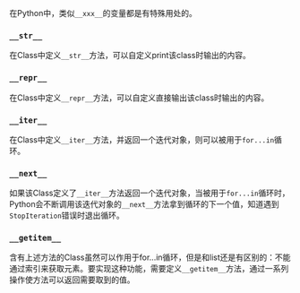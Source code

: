 在Python中，类似`__xxx__`的变量都是有特殊用处的。

### `__str__`

在Class中定义`__str__`方法，可以自定义print该class时输出的内容。

### `__repr__`

在Class中定义`__repr__`方法，可以自定义直接输出该class时输出的内容。

### `__iter__`

在Class中定义`__iter__`方法，并返回一个迭代对象，则可以被用于`for...in`循环。

### `__next__`

如果该Class定义了`__iter__`方法返回一个迭代对象，当被用于`for...in`循环时，Python会不断调用该迭代对象的`__next__`方法拿到循环的下一个值，知道遇到`StopIteration`错误时退出循环。

### `__getitem__`

含有上述方法的Class虽然可以作用于for...in循环，但是和list还是有区别的：不能通过索引来获取元素。要实现这种功能，需要定义`__getitem__`方法，通过一系列操作使方法可以返回需要取到的值。

